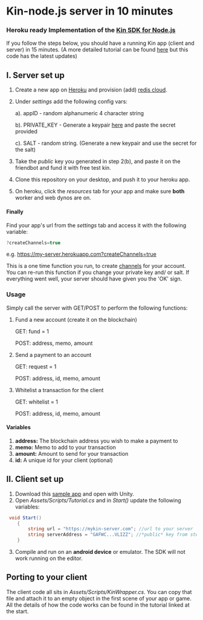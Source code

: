 # Kin-node.js server in 10 minutes
### Heroku ready Implementation of the [Kin SDK for Node.js](https://github.com/kinecosystem/kin-sdk-node)

If you follow the steps below, you should have a running Kin app (client and server) in 15 minutes. (A more detailed tutorial can be found [here](https://medium.com/kinblog/building-a-kin-powered-app-with-unity-cf8deef56bdb) but this code has the latest updates)
## I. Server set up
1. Create a new app on [Heroku](https://dashboard.heroku.com/apps) and provision (add) [redis cloud](https://elements.heroku.com/addons/rediscloud).
2. Under *settings* add the following config vars:

    a). appID - random alphanumeric 4 character string
    
    b). PRIVATE_KEY - Generate a keypair [here](https://laboratory.kin.org/index.html#account-creator?network=public) and paste the secret provided
    
    c). SALT - random string. (Generate a new keypair and use the secret for the salt)

3. Take the *public* key you generated in step 2(b), and paste it on the friendbot and fund it with free test kin.
4. Clone this repository on your desktop, and push it to your heroku app.
5. On heroku, click the *resources* tab for your app and make sure **both** worker and web dynos are on.

#### Finally
Find your app's url from the *settings* tab and access it with the following variable:
```javascript
?createChannels=true
```
e.g.
https://my-server.herokuapp.com?createChannels=true

This is a one time function you run, to create [channels](https://docs.kin.org/nodejs/sdk#channels) for your account. You can re-run this function if you change your private key and/ or salt. If everything went well, your server should have given you the 'OK' sign. 

### Usage
Simply call the server with GET/POST to perform the following functions:
1. Fund a new account (create it on the blockchain)

    GET: fund = 1

   POST: address, memo, amount

2. Send a payment to an account
  
   GET: request = 1

   POST: address, id, memo, amount

3. Whitelist a transaction for the client

   GET: whitelist = 1

   POST: address, id, memo, amount

#### Variables
1. **address:** The blockchain address you wish to make a payment to
2. **memo:** Memo to add to your transaction
3. **amount:** Amount to send for your transaction
4. **id:** A unique id for your client (optional)

## II. Client set up
1. Download this [sample app](https://github.com/hitwill/kin-sdk-unity-tutorial) and open with Unity.
2. Open *Assets/Scripts/Tutorial.cs* and in *Start()* update the following variables:
```csharp
 void Start()
    {
        string url = "https://mykin-server.com"; //url to your server
        string serverAddress = "GAFWC...VLIZZ"; //*public* key from step 2(b) in server set up
    }
```
3. Compile and run on an **android device** or emulator. The SDK will not work running on the editor.

## Porting to your client
The client code all sits in *Assets/Scripts/KinWrapper.cs*. You can copy that file and attach it to an empty object in the first scene of your app or game. All the details of how the code works can be found in the tutorial linked at the start.




